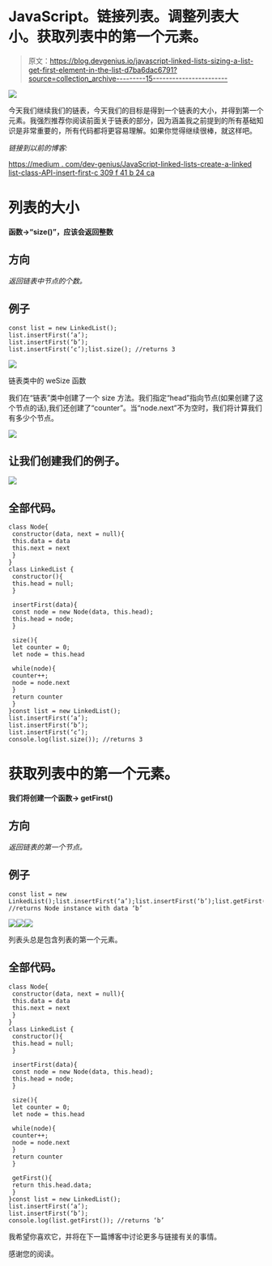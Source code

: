 # JavaScript。链接列表。调整列表大小。获取列表中的第一个元素。

> 原文：<https://blog.devgenius.io/javascript-linked-lists-sizing-a-list-get-first-element-in-the-list-d7ba6dac6791?source=collection_archive---------15----------------------->

![](img/ad6486ea68faaaa9a9a32af4e8e54a68.png)

今天我们继续我们的链表，今天我们的目标是得到一个链表的大小，并得到第一个元素。我强烈推荐你阅读前面关于链表的部分，因为涵盖我之前提到的所有基础知识是非常重要的，所有代码都将更容易理解。如果你觉得继续很棒，就这样吧。

*链接到以前的博客:*

[https://medium . com/dev-genius/JavaScript-linked-lists-create-a-linked list-class-API-insert-first-c 309 f 41 b 24 ca](https://medium.com/dev-genius/javascript-linked-lists-create-a-linkedlist-class-api-insert-first-c309f41b24ca)

# 列表的大小

**函数→“size()”，应该会返回整数**

## 方向

*返回链表中节点的个数。*

## 例子

```
const list = new LinkedList();
list.insertFirst(‘a’);
list.insertFirst(‘b’);
list.insertFirst(‘c’);list.size(); //returns 3
```

![](img/e940b380c43e95bc6aa2c9d77191a09e.png)

链表类中的 weSize 函数

我们在“链表”类中创建了一个 size 方法。我们指定“head”指向节点(如果创建了这个节点的话),我们还创建了“counter”。当“node.next”不为空时，我们将计算我们有多少个节点。

![](img/ad271c9e00fa33f8baf0e1079a8e6a5d.png)

## 让我们创建我们的例子。

![](img/0e90bd34870b9c452af0d683b2fb59de.png)

## 全部代码。

```
class Node{
 constructor(data, next = null){
 this.data = data
 this.next = next
 }
}
class LinkedList {
 constructor(){
 this.head = null;
 }

 insertFirst(data){
 const node = new Node(data, this.head);
 this.head = node;
 }

 size(){
 let counter = 0;
 let node = this.head

 while(node){
 counter++;
 node = node.next
 }
 return counter
 }
}const list = new LinkedList();
list.insertFirst(‘a’);
list.insertFirst(‘b’);
list.insertFirst(‘c’);
console.log(list.size()); //returns 3
```

# 获取列表中的第一个元素。

**我们将创建一个函数→ getFirst()**

## 方向

*返回链表的第一个节点。*

## 例子

```
const list = new LinkedList();list.insertFirst(‘a’);list.insertFirst(‘b’);list.getFirst(); //returns Node instance with data ‘b’
```

![](img/08c97715d09ad323bd2d421661dbde9b.png)![](img/80849923f9be30181386765f0bfc19c9.png)![](img/f8ae9424423741e0e9856332fba4f6a6.png)

列表头总是包含列表的第一个元素。

## 全部代码。

```
class Node{
 constructor(data, next = null){
 this.data = data
 this.next = next
 }
}
class LinkedList {
 constructor(){
 this.head = null;
 }

 insertFirst(data){
 const node = new Node(data, this.head);
 this.head = node;
 }

 size(){
 let counter = 0;
 let node = this.head

 while(node){
 counter++;
 node = node.next
 }
 return counter
 }

 getFirst(){
 return this.head.data;
 }
}const list = new LinkedList();
list.insertFirst(‘a’);
list.insertFirst(‘b’);
console.log(list.getFirst()); //returns ‘b’
```

我希望你喜欢它，并将在下一篇博客中讨论更多与链接有关的事情。

感谢您的阅读。